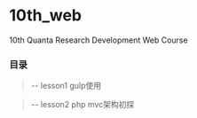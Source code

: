 ﻿# 10th_web
10th Quanta Research Development Web Course

### 目录
> -- lesson1 gulp使用

> -- lesson2 php mvc架构初探
